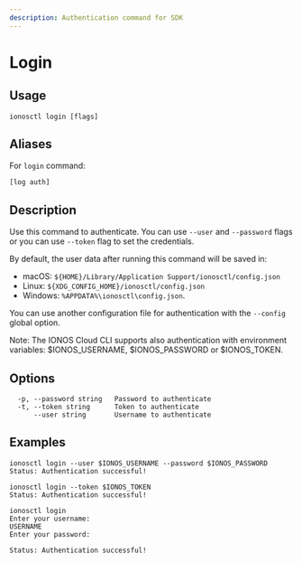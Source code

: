 ```yaml
---
description: Authentication command for SDK
---
```


# Login

## Usage

```text
ionosctl login [flags]
```

## Aliases

For `login` command:

```text
[log auth]
```

## Description

Use this command to authenticate. You can use  `--user` and `--password` flags or you can use  `--token` flag to set the credentials.

By default, the user data after running this command will be saved in:

* macOS: `${HOME}/Library/Application Support/ionosctl/config.json`
* Linux: `${XDG_CONFIG_HOME}/ionosctl/config.json`
* Windows: `%APPDATA%\ionosctl\config.json`.

You can use another configuration file for authentication with the `--config` global option.

Note: The IONOS Cloud CLI supports also authentication with environment variables: $IONOS_USERNAME, $IONOS_PASSWORD or $IONOS_TOKEN.

## Options

```text
  -p, --password string   Password to authenticate
  -t, --token string      Token to authenticate
      --user string       Username to authenticate
```

## Examples

```text
ionosctl login --user $IONOS_USERNAME --password $IONOS_PASSWORD
Status: Authentication successful!

ionosctl login --token $IONOS_TOKEN
Status: Authentication successful!

ionosctl login 
Enter your username:
USERNAME
Enter your password:

Status: Authentication successful!
```

